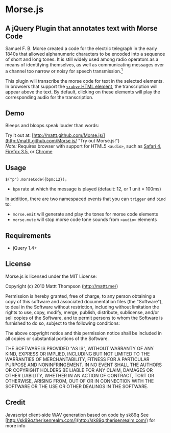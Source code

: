 # Morse.js
## A jQuery Plugin that annotates text with Morse Code

Samuel F. B. Morse created a code for the electric telegraph in the early 1840s that allowed alphanumeric characters to be encoded into a sequence of short and long tones. It is still widely used among radio operators as a means of identifying themselves, as well as communicating messages over a channel too narrow or noisy for speech transmission.[<sup>1</sup>](http://en.wikipedia.org/wiki/Morse_code)

This plugin will transcribe the morse code for text in the selected elements. In browsers that support the [`<ruby>` HTML element](http://www.w3.org/TR/1998/WD-ruby-19981221/), the transcription will appear above the text. By default, clicking on these elements will play the corresponding audio for the transcription.

## Demo

Bleeps and bloops speak louder than words:

Try it out at: [http://mattt.github.com/Morse.js/](http://mattt.github.com/Morse.js/ "Try out Morse.js!")  
*Note:* Requires browser with support for HTML5 `<audio>`, such as [Safari 4](http://www.apple.com/safari/download/), [Firefox 3.5](http://www.mozilla.com/firefox/), or [Chrome](http://www.google.com/chrome/)

## Usage

    $("p").morseCode({bpm:12});

- `bpm` rate at which the message is played (default: 12, or 1 unit = 100ms)

In addition, there are two namespaced events that you can `trigger` and `bind` to:

- `morse.emit` will generate and play the tones for morse code elements
- `morse.mute` will stop morse code tone sounds from `<audio>` elements

## Requirements

- jQuery 1.4+

## License

Morse.js is licensed under the MIT License:

  Copyright (c) 2010 Mattt Thompson (http://mattt.me/)

  Permission is hereby granted, free of charge, to any person obtaining a copy
  of this software and associated documentation files (the "Software"), to deal
  in the Software without restriction, including without limitation the rights
  to use, copy, modify, merge, publish, distribute, sublicense, and/or sell
  copies of the Software, and to permit persons to whom the Software is
  furnished to do so, subject to the following conditions:

  The above copyright notice and this permission notice shall be included in
  all copies or substantial portions of the Software.

  THE SOFTWARE IS PROVIDED "AS IS", WITHOUT WARRANTY OF ANY KIND, EXPRESS OR
  IMPLIED, INCLUDING BUT NOT LIMITED TO THE WARRANTIES OF MERCHANTABILITY,
  FITNESS FOR A PARTICULAR PURPOSE AND NONINFRINGEMENT. IN NO EVENT SHALL THE
  AUTHORS OR COPYRIGHT HOLDERS BE LIABLE FOR ANY CLAIM, DAMAGES OR OTHER
  LIABILITY, WHETHER IN AN ACTION OF CONTRACT, TORT OR OTHERWISE, ARISING FROM,
  OUT OF OR IN CONNECTION WITH THE SOFTWARE OR THE USE OR OTHER DEALINGS IN
  THE SOFTWARE.

## Credit

Javascript client-side WAV generation based on code by sk89q
See [http://sk89q.therisenrealm.com/](http://sk89q.therisenrealm.com/) for more info